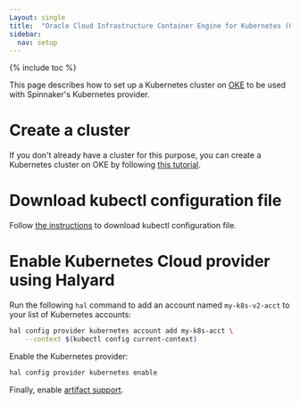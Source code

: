 ```yaml
---
Layout: single
title:  "Oracle Cloud Infrastructure Container Engine for Kubernetes (OKE) Setup"
sidebar:
  nav: setup
---
```


{% include toc %}

This page describes how to set up a Kubernetes cluster on
[OKE](https://cloud.oracle.com/containers/kubernetes-engine/) to be used with Spinnaker's
Kubernetes provider. 

# Create a cluster

If you don't already have a cluster for this purpose, you can create a
Kubernetes cluster on OKE by following [this tutorial](https://www.oracle.com/webfolder/technetwork/tutorials/obe/oci/oke-full/index.html).

# Download kubectl configuration file

Follow [the instructions](https://www.oracle.com/webfolder/technetwork/tutorials/obe/oci/oke-full/index.html#DownloadthekubeconfigFilefortheCluster)
to download kubectl configuration file.

# Enable Kubernetes Cloud provider using Halyard

Run the following `hal` command to add an account named `my-k8s-v2-acct` to your list of Kubernetes accounts:

```bash
hal config provider kubernetes account add my-k8s-acct \
    --context $(kubectl config current-context)
```
Enable the Kubernetes provider:

```bash
hal config provider kubernetes enable
```

Finally, enable [artifact support](/reference/artifacts-with-artifactsrewrite//#enabling-artifact-support).
